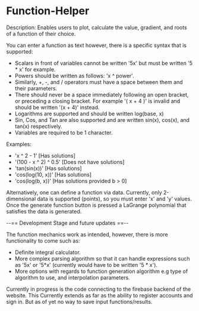 # Function-Helper

Description:
Enables users to plot, calculate the value, gradient, and roots of a function of their choice.

You can enter a function as text however, there is a specific syntax that is supported:
  - Scalars in front of variables cannot be written '5x' but must be written '5 * x' for example.
  - Powers should be written as follows: 'x ^ power'.
  - Similarly, +, -, and / operators must have a space between them and their parameters.
  - There should never be a space immediately following an open bracket, or preceding a closing bracket. For example '( x + 4 )' is invalid and should be written '(x + 4)' instead.
  - Logarithms are supported and should be written log(base, x)
  - Sin, Cos, and Tan are also supported and are written sin(x), cos(x), and tan(x) respectively.
  - Variables are required to be 1 character.

Examples:
  - 'x ^ 2 - 1' [Has solutions]
  - '(100 - x ^ 2) ^ 0.5' [Does not have solutions]
  - 'tan(sin(x))' [Has solutions]
  - 'cos(log(10, x))' [Has solutions]
  - 'cos(log(b, x))' [Has solutions provided b > 0]

Alternatively, one can define a function via data. Currently, only 2-dimensional data is supported (points), so you must enter 'x' and 'y' values. Once the generate function button is pressed a LaGrange polynomial that satisfies the data is generated.

--== Development Stage and future updates ==--

The function mechanics work as intended, however, there is more functionality to come such as:
  - Definite integral calculator.
  - More complex parsing algorithm so that it can handle expressions such as '5x' or '5*x' (currently would have to be written '5 * x').
  - More options with regards to function generation algorithm e.g type of algorithm to use, and interpolation parameters.

Currently in progress is the code connecting to the firebase backend of the website. This Currently extends as far as the ability to register accounts and sign in.
But as of yet no way to save input functions/results.
